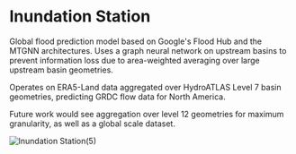 # Inundation Station

Global flood prediction model based on Google's Flood Hub and the MTGNN architectures. Uses a graph neural network on upstream basins to prevent information loss due to area-weighted averaging over large upstream basin geometries. 

Operates on ERA5-Land data aggregated over HydroATLAS Level 7 basin geometries, predicting GRDC flow data for North America.

Future work would see aggregation over level 12 geometries for maximum granularity, as well as a global scale dataset.

![Inundation Station(5)](https://github.com/user-attachments/assets/93d2201f-b6b9-4b9c-8216-1ee7a2a51276)


